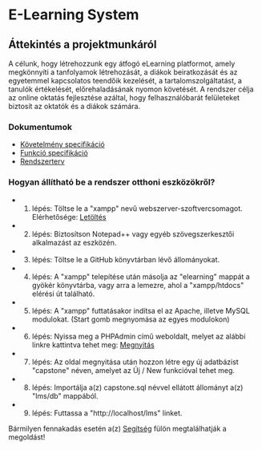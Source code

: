 # E-Learning System

## Áttekintés a projektmunkáról
A célunk, hogy létrehozzunk egy átfogó eLearning platformot, amely megkönnyíti a tanfolyamok létrehozását, a diákok beiratkozását és az egyetemmel kapcsolatos teendőik kezelését, a tartalomszolgáltatást, a tanulók értékelését, előrehaladásának nyomon követését. A rendszer célja az online oktatás fejlesztése azáltal, hogy felhasználóbarát felületeket biztosít az oktatók és a diákok számára.


### Dokumentumok
- [Követelmény specifikáció](DOCS/kovetelmenyspec.md)
- [Funkció specifikáció](DOCS/funkciospec.md) 
- [Rendszerterv](DOCS/rendterv.md)

### Hogyan állítható be a rendszer otthoni eszközökről?

- 1. lépés: Töltse le a "xampp" nevű webszerver-szoftvercsomagot. Elérhetősége: [Letöltés](https://www.apachefriends.org/download.html)

- 2. lépés: Biztosítson Notepad++ vagy egyéb szövegszerkesztői alkalmazást az eszközén.

- 3. lépés: Töltse le a GitHub könyvtárban lévő állományokat.

- 4. lépés: A "xampp" telepítése után másolja az "elearning" mappát a gyökér könyvtárba, vagy arra a lemezre, ahol a "xampp/htdocs" elérési út található.
 
- 5. lépés: A "xampp" futtatásakor indítsa el az Apache, illetve MySQL modulokat. (Start gomb megnyomása az egyes modulokon)

- 6. lépés: Nyissa meg a PHPAdmin című weboldalt, melyet az alábbi linkre kattintva tehet meg: [Megnyitás](http://localhost/phpmyadmin)

- 7. lépés: Az oldal megnyitása után hozzon létre egy új adatbázist "capstone" néven, amelyet az Új / New funkcióval tehet meg.

- 8. lépés: Importálja a(z) capstone.sql névvel ellátott állományt a(z) "lms/db" mappából.

- 9. lépés: Futtassa a "http://localhost/lms" linket.
 
Bármilyen fennakadás esetén a(z) [Segítség](https://www.sourcecodester.com/php/7339/learning-management-system.html) fülön megtalálhatják a megoldást!


